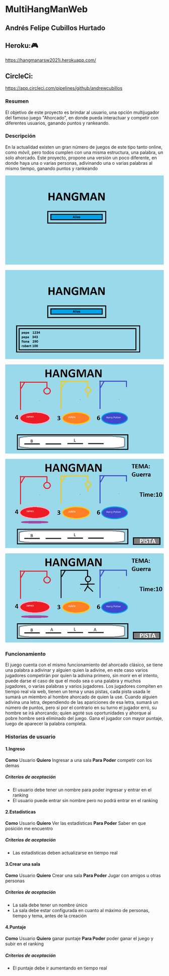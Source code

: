# MultiHangManWeb
## Andrés Felipe Cubillos Hurtado

## Heroku:🎮
https://hangmanarsw2021i.herokuapp.com/
## CircleCi:
https://app.circleci.com/pipelines/github/andrewcubillos

### Resumen
El objetivo de este proyecto es brindar al usuario, una opción multijugador del famoso juego "Ahorcado", en donde pueda interactuar y competir con diferentes usuarios, ganando puntos y rankeando.

### Descripción

En la actualidad existen un gran número de juegos de este tipo tanto online, como móvil, pero todos cumplen con una misma estructura, una palabra, un solo ahorcado. Este proyecto, propone una versión un poco diferente, en donde haya una o varias personas, adivinando una o varias palabras al mismo tiempo, ganando puntos y rankeando

![alt text](https://raw.githubusercontent.com/andrewcubillos/ARSW-2021-i-Project-MultiHangManWeb/master/img/MULTIHANGMAN3.png)

![alt text](https://raw.githubusercontent.com/andrewcubillos/ARSW-2021-i-Project-MultiHangManWeb/master/img/MULTIHANGMAN4.png)

![alt text](https://raw.githubusercontent.com/andrewcubillos/ARSW-2021-i-Project-MultiHangManWeb/master/img/MULTIHANGMAN.png)

![alt text](https://raw.githubusercontent.com/andrewcubillos/ARSW-2021-i-Project-MultiHangManWeb/master/img/MULTIHANGMAN2.png)

![alt text](https://raw.githubusercontent.com/andrewcubillos/ARSW-2021-i-Project-MultiHangManWeb/master/img/MULTIHANGMAN6.png)

### Funcionamiento
El juego cuenta con el mismo funcionamiento del ahorcado clásico, se tiene una palabra a adivinar y alguien quien la adivine, en este caso varios jugadores competirán por quien la adivina primero, sin morir en el intento, puede darse el caso de que el modo sea o una palabra y muchos jugadores, o varias palabras y varios jugadores. 
Los jugadores compiten en tiempo real vía web, tienen un tema y unas pistas, cada pista usada le sumará un miembro al hombre ahorcado de quien la use. Cuando alguien adivina una letra, dependiendo de las apariciones de esa letra, sumará un número de puntos, pero si por el contrario en su turno el jugador erró, su hombre se irá ahorcando; quien agoté sus oportunidades y ahorque al pobre hombre será eliminado del juego. Gana el jugador con mayor puntaje, luego de aparecer la palabra completa.

### Historias de usuario
#### 1.Ingreso
**Como** Usuario 
**Quiero** Ingresar a una sala
**Para Poder** competir con los demas
##### Criterios de aceptación
* El usuario debe tener un nombre para poder ingresar y entrar en el ranking
* El usuario puede entrar sin nombre pero no podrá entrar en el ranking

#### 2.Estadísticas
**Como** Usuario 
**Quiero** Ver las estadísticas
**Para Poder** Saber en que posición me encuentro
##### Criterios de aceptación
* Las estadísticas deben actualizarse en tiempo real

#### 3.Crear una sala
**Como** Usuario 
**Quiero** Crear una sala
**Para Poder** Jugar con amigos u otras personas
##### Criterios de aceptación
* La sala debe tener un nombre único
* La sala debe estar configurada en cuanto al máximo de personas, tiempo y tema, antes de la creación



#### 4.Puntaje
**Como** Usuario 
**Quiero** ganar puntaje
**Para Poder** poder ganar el juego y subir en el ranking
##### Criterios de aceptación
* El puntaje debe ir aumentando en tiempo real


